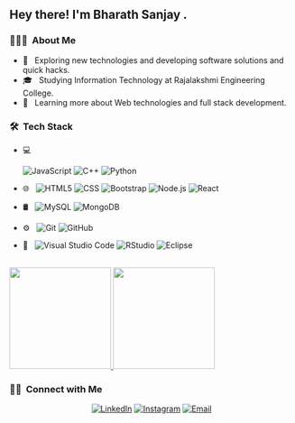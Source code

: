 

<h2> Hey there! I'm Bharath Sanjay .</h2>

<h3> 👨🏻‍💻 &nbsp;About Me </h3>

- 🤔 &nbsp; Exploring new technologies and developing software solutions and quick hacks.
- 🎓 &nbsp; Studying Information Technology at Rajalakshmi Engineering College.
- 🌱 &nbsp; Learning more about Web technologies and full stack development.

<h3> 🛠 &nbsp;Tech Stack</h3>

- 💻 &nbsp;
  
  ![JavaScript](https://img.shields.io/badge/-JavaScript-333333?style=flat&logo=javascript)
  ![C++](https://img.shields.io/badge/-C++-333333?style=flat&logo=C%2B%2B&logoColor=00599C)
  ![Python](https://img.shields.io/badge/-Python-333333?style=flat&logo=python)
- 🌐 &nbsp;
  ![HTML5](https://img.shields.io/badge/-HTML5-333333?style=flat&logo=HTML5)
  ![CSS](https://img.shields.io/badge/-CSS-333333?style=flat&logo=CSS3&logoColor=1572B6)
  ![Bootstrap](https://img.shields.io/badge/-Bootstrap-333333?style=flat&logo=bootstrap&logoColor=563D7C)
  ![Node.js](https://img.shields.io/badge/-Node.js-333333?style=flat&logo=node.js)
  ![React](https://img.shields.io/badge/-React-333333?style=flat&logo=react)
- 🛢 &nbsp;
  ![MySQL](https://img.shields.io/badge/-MySQL-333333?style=flat&logo=mysql)
  ![MongoDB](https://img.shields.io/badge/-MongoDB-333333?style=flat&logo=mongodb)
- ⚙️ &nbsp;
  ![Git](https://img.shields.io/badge/-Git-333333?style=flat&logo=git)
  ![GitHub](https://img.shields.io/badge/-GitHub-333333?style=flat&logo=github)
- 🔧 &nbsp;
  ![Visual Studio Code](https://img.shields.io/badge/-Visual%20Studio%20Code-333333?style=flat&logo=visual-studio-code&logoColor=007ACC)
  ![RStudio](https://img.shields.io/badge/-RStudio-333333?style=flat&logo=rstudio)
  ![Eclipse](https://img.shields.io/badge/-Eclipse-333333?style=flat&logo=eclipse-ide&logoColor=2C2255)


<br/>

<a href="https://github.com/bharathsanjay">
  <img height="180em" src="https://github-readme-stats.vercel.app/api?username=bharathsanjay&theme=buefy&show_icons=true" />
  <img height="180em" src="https://github-readme-stats.vercel.app/api/top-langs/?username=bharathsanjay&theme=buefy&layout=compact" />
</a>

<br/>

<h3> 🤝🏻 &nbsp;Connect with Me </h3>

<p align="center">
<a href="https://www.linkedin.com/in/bharathsanjay/"><img alt="LinkedIn" src="https://img.shields.io/badge/LinkedIn-Bharath%20Sanjay%20S?style=flat-square&logo=linkedin"></a>
<a href="https://www.instagram.com/_bharath.sanjay_/"><img alt="Instagram" src="https://img.shields.io/badge/Instagram-_bharath.sanjay_-blue?style=flat-square&logo=instagram"></a>
<a href="mailto:bharathsanjay4321@gmail.com"><img alt="Email" src="https://img.shields.io/badge/Email-bharathsanjay4321@gmail.com-blue?style=flat-square&logo=gmail"></a>
</p>

